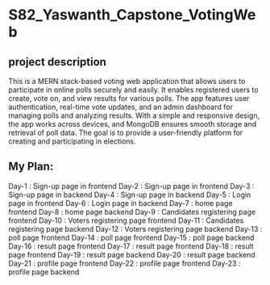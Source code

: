 # S82_Yaswanth_Capstone_VotingWeb

## project description
   This is a MERN stack-based voting web application that allows users to participate in online polls securely and easily. It enables registered users to create, vote on, and view results for various polls. The app features user authentication, real-time vote updates, and an admin dashboard for managing polls and analyzing results. With a simple and responsive design, the app works across devices, and MongoDB ensures smooth storage and retrieval of poll data. The goal is to provide a user-friendly platform for creating and participating in elections.

   ## My Plan:
   Day-1 : Sign-up page in frontend
   Day-2 : Sign-up page in frontend
   Day-3 : Sign-up page in backend
   Day-4 : Sign-up page in backend
   Day-5 : Login page in frontend
   Day-6 : Login page in backend
   Day-7 : home page frontend
   Day-8 : home page backend
   Day-9 : Candidates registering page frontend
   Day-10 : Voters registering page frontend
   Day-11 : Candidates registering page backend
   Day-12 : Voters registering page backend
   Day-13 : poll page frontend
   Day-14 : poll page frontend
   Day-15 : poll page backend
   Day-16 : result page frontend
   Day-17 : result page frontend
   Day-18 : result page frontend
   Day-19 : result page backend
   Day-20 : result page backend
   Day-21 : profile page frontend
   Day-22 : profile page frontend
   Day-23 : profile page backend
   